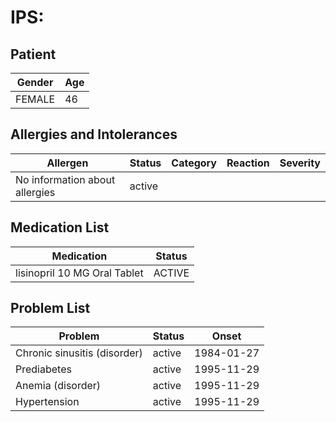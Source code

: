 # IPS:

## Patient

|Gender|Age|
|---|---|
|FEMALE|46|

## Allergies and Intolerances

|Allergen|Status|Category|Reaction|Severity|
|---|---|---|---|---|
|No information about allergies|active||||

## Medication List

|Medication|Status|
|---|---|
|lisinopril 10 MG Oral Tablet|ACTIVE|

## Problem List

|Problem|Status|Onset|
|---|---|---|
|Chronic sinusitis (disorder)|active|1984-01-27|
|Prediabetes|active|1995-11-29|
|Anemia (disorder)|active|1995-11-29|
|Hypertension|active|1995-11-29|
